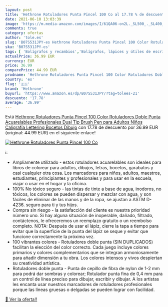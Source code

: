 ```yaml
---
layout: post
title: 'Hethrone Rotuladores Punta Pincel 100 Co al 17.78 % de descuento'
date: 2021-06-10 13:03:39
image: 'https://m.media-amazon.com/images/I/61QA06-on2L._SL500_._SL400_.jpg'
comments: true
category: ofertas
author: 'tole.es'
slug: 'B07S531JPY-es Hethrone Rotuladores Punta Pincel 100 Color Rotuladores...'
sku: 'B07S531JPY-es'
tags: [ 'Bolígrafos y recambios','Bolígrafos, lápices y útiles de escritura','Oficina y papelería','Rotuladores de punta fina','hethrone','rotuladores', ]
actualPrice: 36.99 EUR
currency: EUR
price: 36.99
comparePrice: 44.99 EUR
prodname: 'Hethrone Rotuladores Punta Pincel 100 Color Rotuladores Doble Punta Acuarelables Profesionales  Dual Tip Brush Pen para Adultos Niños Caligrafía  Lettering  Bocetos  Dibujo'
country: 'es'
flag: '🇪🇸'
brand: 'Hethrone'
buyurl: 'https://www.amazon.es/dp/B07S531JPY/?tag=tolees-21'
descuento: '17.78'
average: '36.99'
---
```


Está [Hethrone Rotuladores Punta Pincel 100 Color Rotuladores Doble Punta Acuarelables Profesionales  Dual Tip Brush Pen para Adultos Niños Caligrafía  Lettering  Bocetos  Dibujo](https://www.amazon.es/dp/B07S531JPY/?tag=tolees-21) con 17.78 de descuento por 36.99 EUR (original: 44.99 EUR) en el siguiente enlace!

[![Hethrone Rotuladores Punta Pincel 100 Co](https://m.media-amazon.com/images/I/61QA06-on2L._SL500_._SL400_.jpg)](https://www.amazon.es/dp/B07S531JPY/?tag=tolees-21)

ℹ️:

- Ampliamente utilizado - estos rotuladores acuarelables son ideales para libros de colorear para adultos, dibujos, letras, bocetos, garabatos y casi cualquier otra cosa. Los marcadores para niños, adultos, maestros, estudiantes, principiantes y profesionales y para usar en la escuela, viajar o usar en el hogar y la oficina.
- 100% No tóxico seguro - las tintas de tinte a base de agua, inodoros, no tóxicos, los colores se pueden dispersar y mezclar con agua, y son fáciles de eliminar de las manos y de la ropa, se ajustan a ASTM D-4236. seguro para ti y tus hijos.
- Compra sin riesgo - la satisfacción del cliente es nuestra prioridad número uno. Si hay alguna situación de inoperable, dañado, filtrado, contáctenos, le ofreceremos un reemplazo gratuito o un reembolso completo. NOTA: Después de usar el lápiz, cierre la tapa a tiempo para evitar que la superficie de la punta del lápiz se seque y evitar que funcione correctamente la próxima vez.
- 100 vibrantes colores - Rotuladores doble punta (SIN DUPLICADOS) facilitan la elección del color correcto. Cada juego incluye colores primarios y colores complementarios que se integran armoniosamente para añadir dimensión a tu obra. Los colores intensos y vivos despiertan su creatividad artística.
- Rotuladores doble punta - Punta de cepillo de fibra de nylon de 1-2 mm para podrá dar sombras y colorear; Rotulador punta fina de 0,4 mm para un control de línea preciso para dibujar, escribir y dibujar. A los artistas les encanta usar nuestros marcadores de rotuladores profesionales porque las líneas gruesas o delgadas se pueden lograr con facilidad.

[🛒 Ver la oferta!!](https://www.amazon.es/dp/B07S531JPY/?tag=tolees-21)
